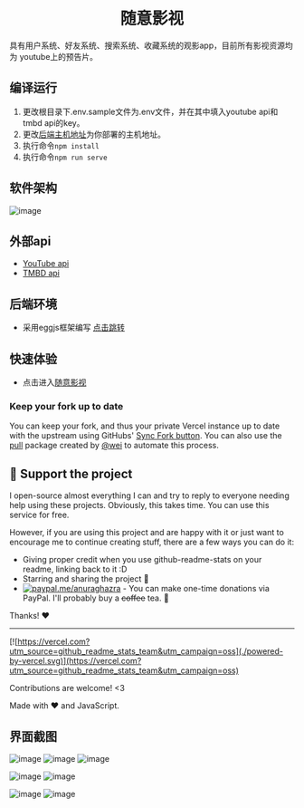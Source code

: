 <h1 align="center">随意影视</h1>

具有用户系统、好友系统、搜索系统、收藏系统的观影app，目前所有影视资源均为
youtube上的预告片。

## 编译运行

1. 更改根目录下.env.sample文件为.env文件，并在其中填入youtube api和tmbd api的key。
2. 更改[后端主机地址](https://github.com/typenoob/hublix/blob/master/src/utils/http.js#L7)为你部署的主机地址。
3. 执行命令`npm install`
4. 执行命令`npm run serve`

## 软件架构

![image](https://user-images.githubusercontent.com/61347081/195332676-e20bd7ec-5d6b-4935-acaf-85ff764d29ef.png)

## 外部api

- [YouTube api](https://developers.google.com/youtube/v3)
- [TMBD api](https://developers.themoviedb.org/3)

## 后端环境

- 采用eggjs框架编写 [点击跳转](https://github.com/typenoob/hublix_backend)

## 快速体验

- 点击进入[随意影视](http://hublix.namu.cf)

### Keep your fork up to date

You can keep your fork, and thus your private Vercel instance up to date with the upstream using GitHubs' [Sync Fork button](https://docs.github.com/en/pull-requests/collaborating-with-pull-requests/working-with-forks/syncing-a-fork). You can also use the [pull](https://github.com/wei/pull) package created by [@wei](https://github.com/wei) to automate this process.

## :sparkling_heart: Support the project

I open-source almost everything I can and try to reply to everyone needing help using these projects. Obviously,
this takes time. You can use this service for free.

However, if you are using this project and are happy with it or just want to encourage me to continue creating stuff, there are a few ways you can do it:

-   Giving proper credit when you use github-readme-stats on your readme, linking back to it :D
-   Starring and sharing the project :rocket:
-   [![paypal.me/anuraghazra](https://ionicabizau.github.io/badges/paypal.svg)](https://www.paypal.me/anuraghazra) - You can make one-time donations via PayPal. I'll probably buy a ~~coffee~~ tea. :tea:

Thanks! :heart:

* * *

[![https://vercel.com?utm_source=github_readme_stats_team&utm_campaign=oss](./powered-by-vercel.svg)](https://vercel.com?utm_source=github_readme_stats_team&utm_campaign=oss)

Contributions are welcome! &lt;3

Made with :heart: and JavaScript.

## 界面截图

![image](https://user-images.githubusercontent.com/61347081/189036475-8aef873d-cb06-4b32-86fe-d8659791f563.png)
![image](https://user-images.githubusercontent.com/61347081/189036494-f1ec8f2e-f60f-4ea5-a6f4-2ba68bf3f49d.png)
![image](https://user-images.githubusercontent.com/61347081/189036507-35e16126-7586-4a23-86f6-e7c6af4c6c15.png)

![image](https://user-images.githubusercontent.com/61347081/189036515-709b89b4-88a9-4404-aafd-71228bc23021.png)
![image](https://user-images.githubusercontent.com/61347081/189036524-fd59c857-3d80-4d81-9172-a7cae54831cb.png)

![image](https://user-images.githubusercontent.com/61347081/189036551-e6772acf-55e0-4bc0-b5ac-61be48b683aa.png)
![image](https://user-images.githubusercontent.com/61347081/189036561-9e3d4601-f9fc-4698-b6d6-3cba58cfc14c.png)


